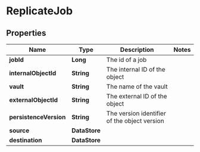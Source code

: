 

# ReplicateJob


## Properties

Name | Type | Description | Notes
------------ | ------------- | ------------- | -------------
**jobId** | **Long** | The id of a job | 
**internalObjectId** | **String** | The internal ID of the object | 
**vault** | **String** | The name of the vault | 
**externalObjectId** | **String** | The external ID of the object | 
**persistenceVersion** | **String** | The version identifier of the object version | 
**source** | **DataStore** |  | 
**destination** | **DataStore** |  | 



